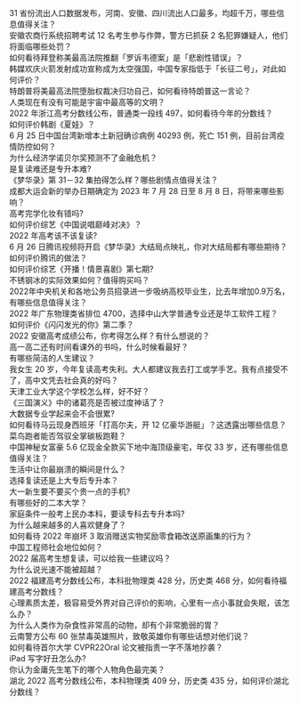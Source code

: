 31 省份流出人口数据发布，河南、安徽、四川流出人口最多，均超千万，哪些信息值得关注？  
安徽农商行系统招聘考试 12 名考生参与作弊，警方已抓获 2 名犯罪嫌疑人，他们将面临哪些处罚？  
如何看待拜登称美最高法院推翻「罗诉韦德案」是「悲剧性错误」？  
韩媒欢庆火箭发射成功宣称成为太空强国，中国专家指低于「长征二号」，对此如何评价？  
特朗普将美最高法院堕胎权裁决归功自己，如何看待特朗普这一言论？  
人类现在有没有可能是宇宙中最高等的文明？  
2022 年浙江高考分数线公布，普通类一段线 497，如何看待今年的分数线？  
如何评价韩剧《夏娃》？  
6 月 25 日中国台湾新增本土新冠确诊病例 40293 例，死亡 151 例，目前台湾疫情防控如何？  
为什么经济学诺贝尔奖预测不了金融危机？  
是复读难还是专升本难?  
《梦华录》第 31－32 集拍得怎么样？哪些剧情点值得关注？  
成都大运会新的举办日期确定为 2023 年 7 月 28 日至 8 月 8 日，将带来哪些影响？  
高考完学化妆有错吗?  
如何评价综艺《中国说唱巅峰对决》？  
2022 年高考该不该复读?  
6 月 26 日腾讯视频将开启《梦华录》大结局点映礼，你对大结局都有哪些期待？如何评价腾讯的做法？  
如何评价综艺《开播！情景喜剧》第七期?  
不锈钢冰的实际效果如何？值得购买吗？  
2022年中央机关和各地公务员招录进一步吸纳高校毕业生，比去年增加0.9万名，有哪些信息值得关注？  
2022 年广东物理类省排位 4700，选择中山大学普通专业还是华工软件工程？  
如何评价《闪闪发光的你》第二季？  
2022 安徽高考成绩公布，你考得怎么样？有什么想说的？  
高一高二还有时间看课外的书吗，什么时候看最好？  
有哪些简洁的人生建议？  
我女生 20 岁，今年复读高考失利。大人都建议我去打工或学手艺。我有点接受不了，高中文凭去社会真的好吗？  
天津工业大学这个学校怎么样，好不好？  
《三国演义》中的诸葛亮是否被过度神话了？  
大数据专业学起来会不会很累?  
如何看待马云现身西班牙「打高尔夫，开 12 亿豪华游艇」？这透露出哪些信息？  
菜鸟跑者能否驾驭全掌碳板跑鞋？  
中国神秘女富豪 5.6 亿现金全款买下地中海顶级豪宅，年仅 33 岁，还有哪些信息值得关注？  
生活中让你最崩溃的瞬间是什么？  
选择复读还是上大专后专升本？  
大一新生要不要买个贵一点的手机?  
有哪些好的二本大学？  
家庭条件一般考上民办本科，要读专科去专升本吗?  
为什么越来越多的人喜欢健身了？  
如何看待 2022 年崩坏 3 取消赠送实物奖励零食箱改送原画集的行为？  
中国工程师社会地位如何？  
2022 届高考生想复读，可以给我一些建议吗？  
为什么说光速不能被超越？  
2022 福建高考分数线公布，本科批物理类 428 分，历史类 468 分，如何看待福建高考分数线？  
心理素质太差，极容易受外界对自己评价的影响，心里有一点小事就会失眠，该怎么办？  
为什么人类作为杂食性非常高的动物，却有个非常脆弱的胃？  
云南警方公布 60 张禁毒英雄照片，致敬英雄你有哪些话想对他们说？  
如何看待首尔大学 CVPR22Oral 论文被指责一字不落地抄袭？  
iPad 写字好丑怎么办?  
你认为金庸先生笔下的哪个人物角色最完美？  
湖北 2022 高考分数线公布，本科物理类 409 分，历史类 435 分，如何评价湖北分数线？  
